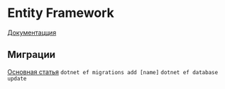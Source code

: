 # Entity Framework

[Документацция](https://docs.efproject.net/en/latest/)

## Миграции
[Основная статья](https://docs.efproject.net/en/latest/cli/dotnet.html)
`dotnet ef migrations add [name]`
`dotnet ef database update`